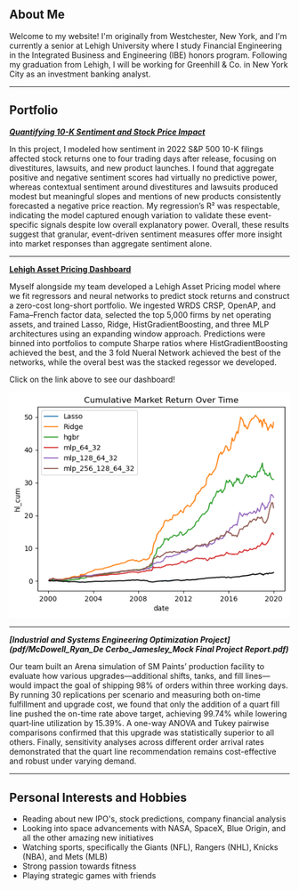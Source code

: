 ## About Me

Welcome to my website! I'm originally from Westchester, New York, and I'm currently a senior at Lehigh University where I study Financial Engineering in the Integrated Business and Engineering (IBE) honors program. Following my graduation from Lehigh, I will be working for Greenhill & Co. in New York City as an investment banking analyst. 

---

## Portfolio

_**[Quantifying 10-K Sentiment and Stock Price Impact](midterm_summary)**_

In this project, I modeled how sentiment in 2022 S&P 500 10-K filings affected stock returns one to four trading days after release, focusing on divestitures, lawsuits, and new product launches. I found that aggregate positive and negative sentiment scores had virtually no predictive power, whereas contextual sentiment around divestitures and lawsuits produced modest but meaningful slopes and mentions of new products consistently forecasted a negative price reaction. My regression’s R² was respectable, indicating the model captured enough variation to validate these event-specific signals despite low overall explanatory power. Overall, these results suggest that granular, event-driven sentiment measures offer more insight into market responses than aggregate sentiment alone.

---

<a href="https://lehigh-asset-pricing.streamlit.app/" target="_blank">
  <b>Lehigh Asset Pricing Dashboard</b>
</a>

Myself alongside my team developed a Lehigh Asset Pricing model where we fit regressors and neural networks to predict stock returns and construct a zero-cost long-short portfolio. We ingested WRDS CRSP, OpenAP, and Fama–French factor data, selected the top 5,000 firms by net operating assets, and trained Lasso, Ridge, HistGradientBoosting, and three MLP architectures using an expanding window approach. Predictions were binned into portfolios to compute Sharpe ratios where HistGradientBoosting achieved the best, and the 3 fold Nueral Network achieved the best of the networks, while the overal best was the stacked regessor we developed.

Click on the link above to see our dashboard!


<img src="images/Market.png?raw=true"/>

---

_**[Industrial and Systems Engineering Optimization Project](pdf/McDowell_Ryan_De Cerbo_Jamesley_Mock Final Project Report.pdf)**_

Our team built an Arena simulation of SM Paints’ production facility to evaluate how various upgrades—additional shifts, tanks, and fill lines—would impact the goal of shipping 98% of orders within three working days. By running 30 replications per scenario and measuring both on-time fulfillment and upgrade cost, we found that only the addition of a quart fill line pushed the on-time rate above target, achieving 99.74% while lowering quart‐line utilization by 15.39%. A one-way ANOVA and Tukey pairwise comparisons confirmed that this upgrade was statistically superior to all others. Finally, sensitivity analyses across different order arrival rates demonstrated that the quart line recommendation remains cost-effective and robust under varying demand.

---
## Personal Interests and Hobbies
 - Reading about new IPO's, stock predictions, company financial analysis
 - Looking into space advancements with NASA, SpaceX, Blue Origin, and all the other amazing new initiatives
 - Watching sports, specifically the Giants (NFL), Rangers (NHL), Knicks (NBA), and Mets (MLB)
 - Strong passion towards fitness
 - Playing strategic games with friends

<!-- Remove above link if you don't want to attibute -->
